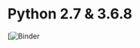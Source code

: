 # Python 2.7 & 3.6.8
[![Binder](https://binderhub.apps.myhu.cloud/v2/gh/asapcatftw/HU-AI-camp/P2.7)
